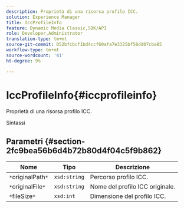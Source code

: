 ```yaml
---
description: Proprietà di una risorsa profilo ICC.
solution: Experience Manager
title: IccProfileInfo
feature: Dynamic Media Classic,SDK/API
role: Developer,Administrator
translation-type: tm+mt
source-git-commit: 052bfcbcf1bd4ccf60afa7e3325bf58dd07cba85
workflow-type: tm+mt
source-wordcount: '41'
ht-degree: 9%

---
```



# IccProfileInfo{#iccprofileinfo}

Proprietà di una risorsa profilo ICC.

Sintassi

## Parametri {#section-2fc9bea56b6d4b72b80d4f04c5f9b862}

| Nome | Tipo | Descrizione |
|---|---|---|
| `*`originalPath`*` | `xsd:string` | Percorso profilo ICC. |
| `*`originalFile`*` | `xsd:string` | Nome del profilo ICC originale. |
| `*`fileSize`*` | `xsd:int` | Dimensione del profilo ICC. |


